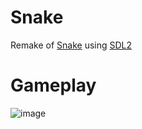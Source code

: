 # Snake
Remake of [Snake](https://en.wikipedia.org/wiki/Snake_(1998_video_game)) using [SDL2](https://www.libsdl.org/)
# Gameplay
![image](https://github.com/user-attachments/assets/09f11183-439f-4b2a-b572-91008e47bf8a)
